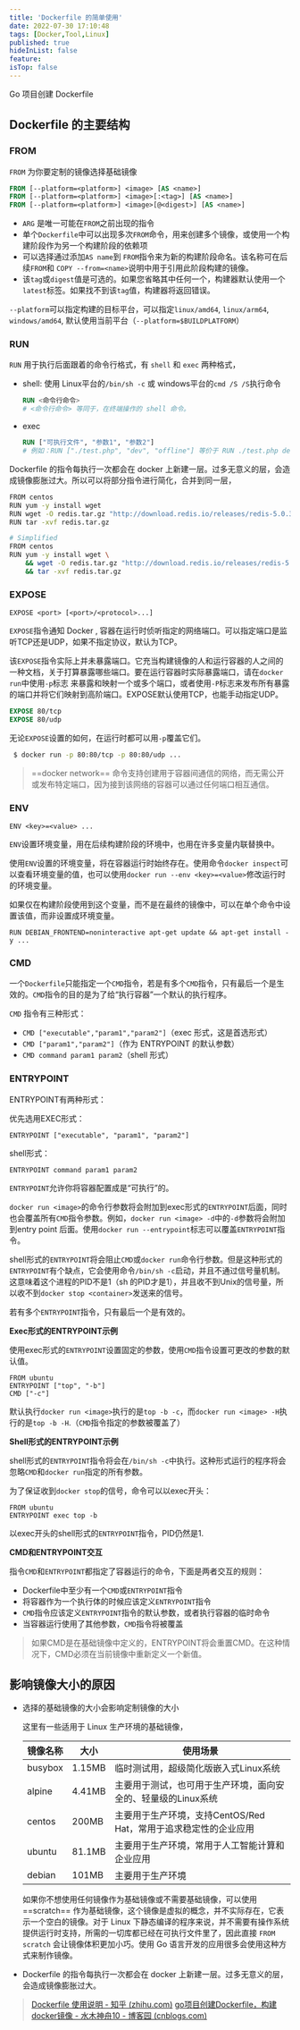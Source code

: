 ```yaml
---
title: 'Dockerfile 的简单使用'
date: 2022-07-30 17:10:48
tags: [Docker,Tool,Linux]
published: true
hideInList: false
feature: 
isTop: false
---
```

Go 项目创建 Dockerfile
<!--more-->



## Dockerfile 的主要结构

### FROM

`FROM` 为你要定制的镜像选择基础镜像

```dockerfile
FROM [--platform=<platform>] <image> [AS <name>]
FROM [--platform=<platform>] <image>[:<tag>] [AS <name>]
FROM [--platform=<platform>] <image>[@<digest>] [AS <name>]
```

- `ARG` 是唯一可能在`FROM`之前出现的指令
- 单个`Dockerfile`中可以出现多次`FROM`命令，用来创建多个镜像，或使用一个构建阶段作为另一个构建阶段的依赖项
- 可以选择通过添加`AS name`到 `FROM`指令来为新的构建阶段命名。该名称可在后续`FROM`和 `COPY --from=<name>`说明中用于引用此阶段构建的镜像。
- 该`tag`或`digest`值是可选的。如果您省略其中任何一个，构建器默认使用一个`latest`标签。如果找不到该`tag`值，构建器将返回错误。

`--platform`可以指定构建的目标平台，可以指定`linux/amd64`, `linux/arm64`, `windows/amd64`, 默认使用当前平台（`--platform=$BUILDPLATFORM`）



### RUN

`RUN` 用于执行后面跟着的命令行格式，有 `shell` 和 `exec` 两种格式，

- shell: 使用 Linux平台的`/bin/sh -c` 或 windows平台的`cmd /S /S`执行命令

  ```dockerfile
  RUN <命令行命令>
  # <命令行命令> 等同于，在终端操作的 shell 命令。
  ```

- exec

  ```dockerfile
  RUN ["可执行文件", "参数1", "参数2"]
  # 例如：RUN ["./test.php", "dev", "offline"] 等价于 RUN ./test.php dev offline
  ```
  
  

Dockerfile 的指令每执行一次都会在 docker 上新建一层。过多无意义的层，会造成镜像膨胀过大。所以可以将部分指令进行简化，合并到同一层，

```bash
FROM centos
RUN yum -y install wget
RUN wget -O redis.tar.gz "http://download.redis.io/releases/redis-5.0.3.tar.gz"
RUN tar -xvf redis.tar.gz

# Simplified
FROM centos
RUN yum -y install wget \
    && wget -O redis.tar.gz "http://download.redis.io/releases/redis-5.0.3.tar.gz" \
    && tar -xvf redis.tar.gz
```



### EXPOSE

```docker
EXPOSE <port> [<port>/<protocol>...]
```

`EXPOSE`指令通知 Docker , 容器在运行时侦听指定的网络端口。可以指定端口是监听TCP还是UDP，如果不指定协议，默认为TCP。

该`EXPOSE`指令实际上并未暴露端口。它充当构建镜像的人和运行容器的人之间的一种文档，关于打算暴露哪些端口。要在运行容器时实际暴露端口，请在`docker run`中使用`-p`标志 来暴露和映射一个或多个端口，或者使用`-P`标志来发布所有暴露的端口并将它们映射到高阶端口。EXPOSE默认使用TCP，也能手动指定UDP。

```dockerfile
EXPOSE 80/tcp
EXPOSE 80/udp
```

无论`EXPOSE`设置的如何，在运行时都可以用`-p`覆盖它们。

```bash
 $ docker run -p 80:80/tcp -p 80:80/udp ...
```

> ==docker network== 命令支持创建用于容器间通信的网络，而无需公开或发布特定端口，因为接到该网络的容器可以通过任何端口相互通信。



### ENV

```docker
ENV <key>=<value> ...
```

`ENV`设置环境变量，用在后续构建阶段的环境中，也用在许多变量内联替换中。

使用`ENV`设置的环境变量，将在容器运行时始终存在。使用命令`docker inspect`可以查看环境变量的值，也可以使用`docker run --env <key>=<value>`修改运行时的环境变量。

如果仅在构建阶段使用到这个变量，而不是在最终的镜像中，可以在单个命令中设置该值，而非设置成环境变量。

```docker
RUN DEBIAN_FRONTEND=noninteractive apt-get update && apt-get install -y ...
```



### CMD

一个`Dockerfile`只能指定一个`CMD`指令，若是有多个`CMD`指令，只有最后一个是生效的。`CMD`指令的目的是为了给“执行容器”一个默认的执行程序。

`CMD` 指令有三种形式：

- `CMD ["executable","param1","param2"]`（exec 形式，这是首选形式）
- `CMD ["param1","param2"]`（作为 ENTRYPOINT 的默认参数）
- `CMD command param1 param2`（shell 形式）

### ENTRYPOINT

ENTRYPOINT有两种形式：

优先选用EXEC形式：

```docker
ENTRYPOINT ["executable", "param1", "param2"]
```

shell形式：

```docker
ENTRYPOINT command param1 param2
```

`ENTRYPOINT`允许你将容器配置成是“可执行”的。

`docker run <image>`的命令行参数将会附加到exec形式的`ENTRYPOINT`后面，同时也会覆盖所有`CMD`指令参数。例如，`docker run <image> -d`中的`-d`参数将会附加到entry point 后面。使用`docker run --entrypoint`标志可以覆盖`ENTRYPOINT`指令。

shell形式的`ENTRYPOINT`将会阻止`CMD`或`docker run`命令行参数。但是这种形式的`ENTRYPOINT`有个缺点，它会使用命令`/bin/sh -c`启动，并且不通过信号量机制。这意味着这个进程的PID不是1（sh 的PID才是1），并且收不到Unix的信号量，所以收不到`docker stop <container>`发送来的信号。

若有多个`ENTRYPOINT`指令，只有最后一个是有效的。

**Exec形式的ENTRYPOINT示例**

使用exec形式的`ENTRYPOINT`设置固定的参数，使用`CMD`指令设置可更改的参数的默认值。

```docker
FROM ubuntu
ENTRYPOINT ["top", "-b"]
CMD ["-c"]
```

默认执行`docker run <image>`执行的是`top -b -c`，而`docker run <image> -H`执行的是`top -b -H`.（`CMD`指令指定的参数被覆盖了）

**Shell形式的ENTRYPOINT示例**

shell形式的`ENTRYPOINT`指令将会在`/bin/sh -c`中执行。这种形式运行的程序将会忽略`CMD`和`docker run`指定的所有参数。

为了保证收到`docker stop`的信号，命令可以以exec开头：

```text
FROM ubuntu
ENTRYPOINT exec top -b
```

以exec开头的shell形式的`ENTRYPOINT`指令，PID仍然是1.

**CMD和ENTRYPOINT交互**

指令`CMD`和`ENTRYPOINT`都指定了容器运行的命令，下面是两者交互的规则：

- Dockerfile中至少有一个`CMD`或`ENTRYPOINT`指令
- 将容器作为一个执行体的时候应该定义`ENTRYPOINT`指令
- `CMD`指令应该定义`ENTRYPOINT`指令的默认参数，或者执行容器的临时命令
- 当容器运行使用了其他参数，`CMD`指令将被覆盖

> 如果CMD是在基础镜像中定义的，ENTRYPOINT将会重置CMD。在这种情况下，CMD必须在当前镜像中重新定义一个新值。





## 影响镜像大小的原因

- 选择的基础镜像的大小会影响定制镜像的大小

  这里有一些适用于 Linux 生产环境的基础镜像，

  | 镜像名称 | 大小   | 使用场景                                                     |
  | -------- | ------ | ------------------------------------------------------------ |
  | busybox  | 1.15MB | 临时测试用，超级简化版嵌入式Linux系统                        |
  | alpine   | 4.41MB | 主要用于测试，也可用于生产环境，面向安全的、轻量级的Linux系统 |
  | centos   | 200MB  | 主要用于生产环境，支持CentOS/Red Hat，常用于追求稳定性的企业应用 |
  | ubuntu   | 81.1MB | 主要用于生产环境，常用于人工智能计算和企业应用               |
  | debian   | 101MB  | 主要用于生产环境                                             |

  如果你不想使用任何镜像作为基础镜像或不需要基础镜像，可以使用 ==scratch== 作为基础镜像，这个镜像是虚拟的概念，并不实际存在，它表示一个空白的镜像。对于 Linux 下静态编译的程序来说，并不需要有操作系统提供运行时支持，所需的一切库都已经在可执行文件里了，因此直接 `FROM scratch` 会让镜像体积更加小巧。使用 Go 语言开发的应用很多会使用这种方式来制作镜像。


- Dockerfile 的指令每执行一次都会在 docker 上新建一层。过多无意义的层，会造成镜像膨胀过大。



> [Dockerfile 使用说明 - 知乎 (zhihu.com)](https://zhuanlan.zhihu.com/p/434090003)
> [go项目创建Dockerfile，构建docker镜像 - 水木神舟10 - 博客园 (cnblogs.com)](https://www.cnblogs.com/zhouj850/p/15796935.html)